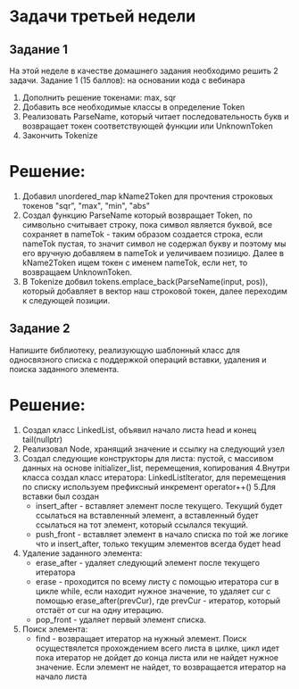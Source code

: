 # Задачи третьей недели

## Задание 1

На этой неделе в качестве домашнего задания необходимо решить 2 задачи. 
Задание 1 (15 баллов): на основании кода с вебинара 
1. Дополнить решение токенами: max, sqr
2. Добавить все необходимые классы в определение Token
3. Реализовать ParseName, который читает последовательность букв и возвращает токен соответствующей функции или UnknownToken
4. Закончить Tokenize

# Решение:
1. Добавил unordered_map kName2Token для прочтения строковых токенов "sqr", "max", "min", "abs"
2. Создал функцию ParseName который возвращает Token, по символьно считывает строку, пока символ является буквой, все сохраняет в nameTok - таким образом создается строка, если nameTok пустая, то значит символ не содержал букву и поэтому мы его вручную добавляем в nameTok и уеличиваем позиицю. Далее в kName2Token ищем токен с именем nameTok, если нет, то возвращаем UnknownToken.
3. В Tokenize добвил tokens.emplace_back(ParseName(input, pos)), который добавляет в вектор наш строковой токен, далее переходим к следующей позиции.      


## Задание 2
Напишите библиотеку, реализующую шаблонный класс для односвязного списка с поддержкой операций вставки, удаления и поиска заданного элемента.

# Решение:
1. Создал класс LinkedList, объявил начало листа head и конец tail(nullptr)
2. Реализовал Node, хранящий значение и ссылку на следующий узел
3. Создал следующие конструкторы для листа: пустой, с массивом данных на основе initializer_list, перемещения, копирования
4.Внутри класса создал класс итератора: LinkedListIterator, для перемещения по списку используем префиксный инкремент operator++()
5.Для вставки был создан 
    - insert_after - вставляет элемент после текущего. Текущий будет ссылаться на вставленный элемент, а вставленный будет ссылаться на тот элемент, который ссылался текущий.
    - push_front - вставляет элемент в начало списка по той же логике что и insert_after, только текущим элементов всегда будет head
6. Удаление заданного элемента:
    - erase_after -  удаляет следующий элемент после текущего итератора
    - erase - проходится по всему листу с помощью итератора cur в цикле while, если находит нужное значение, то удаляет cur c помощью erase_after(prevCur), где prevCur - итератор, который отстаёт от cur на одну итерацию.
    - pop_front - удаляет первый элемент списка.
7. Поиск элемента:
    - find  - возвращает итератор на нужный элемент. Поиск осуществялется прохождением всего листа в цилке, цикл идет пока итератор не дойдет до конца листа или не найдет нужное значение. Если элемент не найдет, то возвращается итератор на начало листа